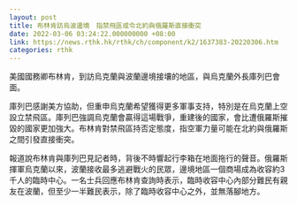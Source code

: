 ```yaml
---
layout: post
title: 布林肯訪烏波邊境　指禁飛區或令北約與俄羅斯直接衝突
date: 2022-03-06 03:24:22.000000000 +08:00
link: https://news.rthk.hk/rthk/ch/component/k2/1637383-20220306.htm
categories: rthk
---
```


美國國務卿布林肯，到訪烏克蘭與波蘭邊境接壤的地區，與烏克蘭外長庫列巴會面。

庫列巴感謝美方協助，但重申烏克蘭希望獲得更多軍事支持，特別是在烏克蘭上空設立禁飛區。庫列巴強調烏克蘭會贏得這場戰爭，重建後的國家，會比遭俄羅斯摧毀的國家更加強大。布林肯對禁飛區持否定態度，指空軍力量可能在北約與俄羅斯之間引發直接衝突。

報道說布林肯與庫列巴見記者時，背後不時響起行李箱在地面拖行的聲音。俄羅斯揮軍烏克蘭以來，波蘭接收最多逃避戰火的民眾，邊境地區一個商場成為收容約3千人的臨時中心。一名士兵回應布林肯查詢時表示，臨時收容中心內部分難民有親友在波蘭，但至少一半難民表示，除了臨時收容中心之外，並無落腳地方。
